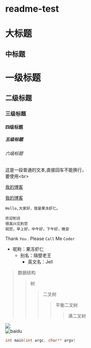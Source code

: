 # readme-test
大标题 
=====
中标题
-----
# 一级标题
## 二级标题  
### 三级标题  
#### 四级标题  
##### 五级标题  
###### 六级标题  

这是一段普通的文本,直接回车不能换行，<br>
要使用\<br>  

[我的博客](https://www.baidu.com/)

[我的博客](http://blog.csdn.net/guodongxiaren "悬停显示")  

    Hello,大家好，我是果冻虾仁。  
    
    欢迎到访  
    很高兴见到您  
    祝您，早上好，中午好，下午好，晚安  


Thank `You` . Please `Call` Me `Coder`

* 昵称：果冻虾仁
    * 别名：隔壁老王
        * 英文名：Jell 
        
> 数据结构  
>> 树
>>> 二叉树
>>>> 平衡二叉树 
>>>>> 满二叉树

![](http://www.baidu.com/img/bdlogo.gif)  
![baidu](http://www.baidu.com/img/bdlogo.gif "百度logo")
 ```c
 int main(int argc, char** argv)
 ```
